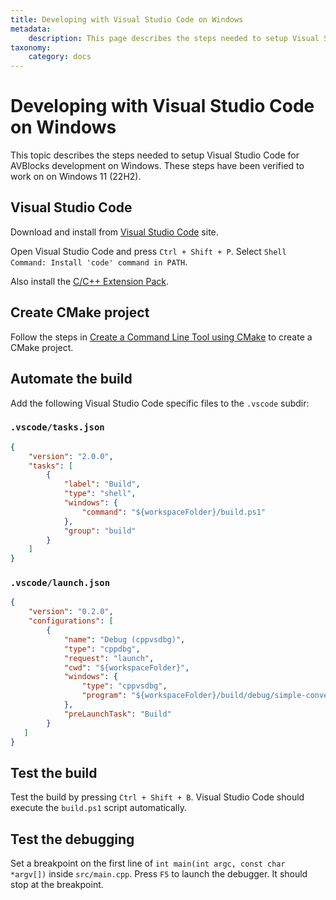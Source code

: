 ```yaml
---
title: Developing with Visual Studio Code on Windows
metadata:
    description: This page describes the steps needed to setup Visual Studio Code for AVBlocks development on Windows
taxonomy:
    category: docs
---
```


# Developing with Visual Studio Code on Windows

This topic describes the steps needed to setup Visual Studio Code for AVBlocks development on Windows. These steps have been verified to work on on Windows 11 (22H2).

## Visual Studio Code

Download and install from [Visual Studio Code](https://code.visualstudio.com/download) site.

Open Visual Studio Code and press `Ctrl + Shift + P`. Select `Shell Command: Install 'code' command in PATH`. 

Also install the [C/C++ Extension Pack](https://marketplace.visualstudio.com/items?itemName=ms-vscode.cpptools-extension-pack).

## Create CMake project 

Follow the steps in [Create a Command Line Tool using CMake](create-cpp-command-line-tool-cmake) to create a CMake project.

## Automate the build

Add the following Visual Studio Code specific files to the `.vscode` subdir:

### `.vscode/tasks.json`

```json
{
    "version": "2.0.0",
    "tasks": [
        {
            "label": "Build",
            "type": "shell",
            "windows": {
                "command": "${workspaceFolder}/build.ps1"
            },
            "group": "build"
        }
    ]
}
```

### `.vscode/launch.json`

```json
{
    "version": "0.2.0",
    "configurations": [
        {
            "name": "Debug (cppvsdbg)",
            "type": "cppdbg",
            "request": "launch",
            "cwd": "${workspaceFolder}",
            "windows": {
                "type": "cppvsdbg",
                "program": "${workspaceFolder}/build/debug/simple-converter.exe"
            },
            "preLaunchTask": "Build"
        }        
   ]
}
```

## Test the build

Test the build by pressing `Ctrl + Shift + B`. Visual Studio Code should execute the `build.ps1` script automatically.

## Test the debugging

Set a breakpoint on the first line of `int main(int argc, const char *argv[])` inside `src/main.cpp`. Press `F5` to launch the debugger. It should stop at the breakpoint.
